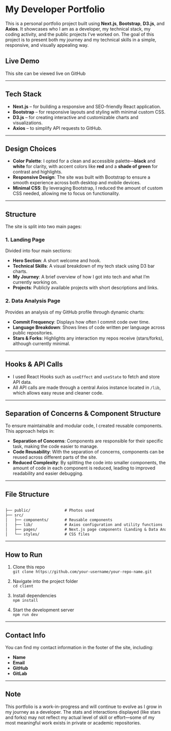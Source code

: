 # My Developer Portfolio

This is a personal portfolio project built using **Next.js**, **Bootstrap**, **D3.js**, and **Axios**. It showcases who I am as a developer, my technical stack, my coding activity, and the public projects I’ve worked on. The goal of this project is to present both my journey and my technical skills in a simple, responsive, and visually appealing way.

## Live Demo
This site can be viewed live on GitHub

---

## Tech Stack

- **Next.js** – for building a responsive and SEO-friendly React application.
- **Bootstrap** – for responsive layouts and styling with minimal custom CSS.
- **D3.js** – for creating interactive and customizable charts and visualizations.
- **Axios** – to simplify API requests to GitHub.

---

## Design Choices

- **Color Palette**: I opted for a clean and accessible palette—**black** and **white** for clarity, with accent colors like **red** and a **shade of green** for contrast and highlights.
- **Responsive Design**: The site was built with Bootstrap to ensure a smooth experience across both desktop and mobile devices.
- **Minimal CSS**: By leveraging Bootstrap, I reduced the amount of custom CSS needed, allowing me to focus on functionality.

---

## Structure

The site is split into two main pages:

### 1. Landing Page
Divided into four main sections:
- **Hero Section**: A short welcome and hook.
- **Technical Skills**: A visual breakdown of my tech stack using D3 bar charts.
- **My Journey**: A brief overview of how I got into tech and what I’m currently working on.
- **Projects**: Publicly available projects with short descriptions and links.

### 2. Data Analysis Page
Provides an analysis of my GitHub profile through dynamic charts:
- **Commit Frequency**: Displays how often I commit code over time.
- **Language Breakdown**: Shows lines of code written per language across public repositories.
- **Stars & Forks**: Highlights any interaction my repos receive (stars/forks), although currently minimal.

---

## Hooks & API Calls

- I used React Hooks such as `useEffect` and `useState` to fetch and store API data.
- All API calls are made through a central Axios instance located in `/lib`, which allows easy reuse and cleaner code.

---

## Separation of Concerns & Component Structure

To ensure maintainable and modular code, I created reusable components. This approach helps in:

- **Separation of Concerns**: Components are responsible for their specific task, making the code easier to manage.
- **Code Reusability**: With the separation of concerns, components can be reused across different parts of the site.
- **Reduced Complexity**: By splitting the code into smaller components, the amount of code in each component is reduced, leading to improved readability and easier debugging.

---

## File Structure
```txt

├── public/               # Photos used
├── src/
│   ├── components/       # Reusable components
│   ├── lib/              # Axios configuration and utility functions
│   ├── pages/            # Next.js page components (Landing & Data Analysis)
│   └── styles/           # CSS files
```
---

## How to Run

1. Clone this repo  
   `git clone https://github.com/your-username/your-repo-name.git`

2. Navigate into the project folder  
   `cd client`

3. Install dependencies  
   `npm install`

4. Start the development server  
   `npm run dev`

---

## Contact Info

You can find my contact information in the footer of the site, including:
- **Name**
- **Email**
- **GitHub**
- **GitLab**

---

## Note

This portfolio is a work-in-progress and will continue to evolve as I grow in my journey as a developer. The stats and interactions displayed (like stars and forks) may not reflect my actual level of skill or effort—some of my most meaningful work exists in private or academic repositories.
